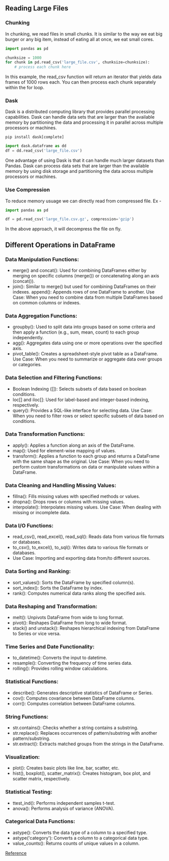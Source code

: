 ## Reading Large Files

### Chunking
In chunking, we read files in small chunks. It is similar to the way we eat big burger or any big item, instead of eating all at once, we eat small cores.
``` python
import pandas as pd

chunksize = 1000
for chunk in pd.read_csv('large_file.csv', chunksize=chunksize):
    # process each chunk here
```

In this example, the read_csv function will return an iterator that yields data frames of 1000 rows each. You can then process each chunk separately within the for loop.



### Dask 
Dask is a distributed computing library that provides parallel processing capabilities. Dask can handle data sets that are larger than the available memory by partitioning the data and processing it in parallel across multiple processors or machines.
```
pip install dask[complete]
```

``` python
import dask.dataframe as dd
df = dd.read_csv('large_file.csv') 
```

One advantage of using Dask is that it can handle much larger datasets than Pandas. Dask can process data sets that are larger than the available memory by using disk storage and partitioning the data across multiple processors or machines.


### Use Compression
To reduce memory usuage we can directly read from compressed file. 
Ex - 
``` python
import pandas as pd

df = pd.read_csv('large_file.csv.gz', compression='gzip')
```
In the above approach, it will decompress the file on fly. 


## Different Operations in DataFrame

### Data Manipulation Functions:

* merge() and concat(): Used for combining DataFrames either by merging on specific columns (merge()) or concatenating along an axis (concat()).
* join(): Similar to merge() but used for combining DataFrames on their indexes.
append(): Appends rows of one DataFrame to another.
Use Case: When you need to combine data from multiple DataFrames based on common columns or indexes.

### Data Aggregation Functions:

* groupby(): Used to split data into groups based on some criteria and then apply a function (e.g., sum, mean, count) to each group independently.
* agg(): Aggregates data using one or more operations over the specified axis.
* pivot_table(): Creates a spreadsheet-style pivot table as a DataFrame.
Use Case: When you need to summarize or aggregate data over groups or categories.

### Data Selection and Filtering Functions:

* Boolean Indexing ([]): Selects subsets of data based on boolean conditions.
* loc[] and iloc[]: Used for label-based and integer-based indexing, respectively.
* query(): Provides a SQL-like interface for selecting data.
Use Case: When you need to filter rows or select specific subsets of data based on conditions.

### Data Transformation Functions:

* apply(): Applies a function along an axis of the DataFrame.
* map(): Used for element-wise mapping of values.
* transform(): Applies a function to each group and returns a DataFrame with the same shape as the original.
Use Case: When you need to perform custom transformations on data or manipulate values within a DataFrame.

### Data Cleaning and Handling Missing Values:

* fillna(): Fills missing values with specified methods or values.
* dropna(): Drops rows or columns with missing values.
* interpolate(): Interpolates missing values.
Use Case: When dealing with missing or incomplete data.

### Data I/O Functions:

* read_csv(), read_excel(), read_sql(): Reads data from various file formats or databases.
* to_csv(), to_excel(), to_sql(): Writes data to various file formats or databases.
* Use Case: Importing and exporting data from/to different sources.

### Data Sorting and Ranking:

* sort_values(): Sorts the DataFrame by specified column(s).
* sort_index(): Sorts the DataFrame by index.
* rank(): Computes numerical data ranks along the specified axis.

### Data Reshaping and Transformation:

* melt(): Unpivots DataFrame from wide to long format.
* pivot(): Reshapes DataFrame from long to wide format.
* stack() and unstack(): Reshapes hierarchical indexing from DataFrame to Series or vice versa.

### Time Series and Date Functionality:

* to_datetime(): Converts the input to datetime.
* resample(): Converting the frequency of time series data.
* rolling(): Provides rolling window calculations.

### Statistical Functions:

* describe(): Generates descriptive statistics of DataFrame or Series.
* cov(): Computes covariance between DataFrame columns.
* corr(): Computes correlation between DataFrame columns.


### String Functions:

* str.contains(): Checks whether a string contains a substring.
* str.replace(): Replaces occurrences of pattern/substring with another pattern/substring.
* str.extract(): Extracts matched groups from the strings in the DataFrame.


### Visualization:

* plot(): Creates basic plots like line, bar, scatter, etc.
* hist(), boxplot(), scatter_matrix(): Creates histogram, box plot, and scatter matrix, respectively.


### Statistical Testing:

* ttest_ind(): Performs independent samples t-test.
* anova(): Performs analysis of variance (ANOVA).

### Categorical Data Functions:

* astype(): Converts the data type of a column to a specified type.
* astype('category'): Converts a column to a categorical data type.
* value_counts(): Returns counts of unique values in a column.


[Reference](https://saturncloud.io/blog/how-to-efficiently-read-large-csv-files-in-python-pandas/)
